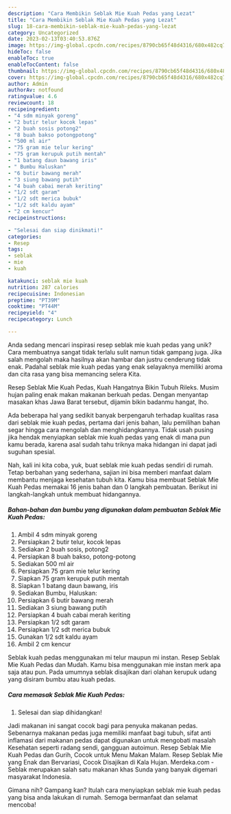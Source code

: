 ```yaml
---
description: "Cara Membikin Seblak Mie Kuah Pedas yang Lezat"
title: "Cara Membikin Seblak Mie Kuah Pedas yang Lezat"
slug: 18-cara-membikin-seblak-mie-kuah-pedas-yang-lezat
category: Uncategorized
date: 2023-02-13T03:40:53.876Z
image: https://img-global.cpcdn.com/recipes/8790cb65f48d4316/680x482cq70/seblak-mie-kuah-pedas-foto-resep-utama.jpg
hideToc: false
enableToc: true
enableTocContent: false
thumbnail: https://img-global.cpcdn.com/recipes/8790cb65f48d4316/680x482cq70/seblak-mie-kuah-pedas-foto-resep-utama.jpg
cover: https://img-global.cpcdn.com/recipes/8790cb65f48d4316/680x482cq70/seblak-mie-kuah-pedas-foto-resep-utama.jpg
author: Admin
authorAv: notfound
ratingvalue: 4.6
reviewcount: 18
recipeingredient:
- "4 sdm minyak goreng"
- "2 butir telur kocok lepas"
- "2 buah sosis potong2"
- "8 buah bakso potongpotong"
- "500 ml air"
- "75 gram mie telur kering"
- "75 gram kerupuk putih mentah"
- "1 batang daun bawang iris"
- " Bumbu Haluskan"
- "6 butir bawang merah"
- "3 siung bawang putih"
- "4 buah cabai merah keriting"
- "1/2 sdt garam"
- "1/2 sdt merica bubuk"
- "1/2 sdt kaldu ayam"
- "2 cm kencur"
recipeinstructions:

- "Selesai dan siap dinikmati!"
categories:
- Resep
tags:
- seblak
- mie
- kuah

katakunci: seblak mie kuah 
nutrition: 287 calories
recipecuisine: Indonesian
preptime: "PT39M"
cooktime: "PT44M"
recipeyield: "4"
recipecategory: Lunch

---
```





Anda sedang mencari inspirasi resep seblak mie kuah pedas yang unik? Cara membuatnya sangat tidak terlalu sulit namun tidak gampang juga. Jika salah mengolah maka hasilnya akan hambar dan justru cenderung tidak enak. Padahal seblak mie kuah pedas yang enak selayaknya memiliki aroma dan cita rasa yang bisa memancing selera Kita.





Resep Seblak Mie Kuah Pedas, Kuah Hangatnya Bikin Tubuh Rileks. Musim hujan paling enak makan makanan berkuah pedas. Dengan menyantap masakan khas Jawa Barat tersebut, dijamin bikin badanmu hangat, lho.

Ada beberapa hal yang sedikit banyak berpengaruh terhadap kualitas rasa dari seblak mie kuah pedas, pertama dari jenis bahan, lalu pemilihan bahan segar hingga cara mengolah dan menghidangkannya. Tidak usah pusing jika hendak menyiapkan seblak mie kuah pedas yang enak di mana pun kamu berada, karena asal sudah tahu triknya maka hidangan ini dapat jadi suguhan spesial.






Nah, kali ini kita coba, yuk, buat seblak mie kuah pedas sendiri di rumah. Tetap berbahan yang sederhana, sajian ini bisa memberi manfaat dalam membantu menjaga kesehatan tubuh kita. Kamu bisa membuat Seblak Mie Kuah Pedas memakai 16 jenis bahan dan 0 langkah pembuatan. Berikut ini langkah-langkah untuk membuat hidangannya.

<!--inarticleads1-->

##### Bahan-bahan dan bumbu yang digunakan dalam pembuatan Seblak Mie Kuah Pedas:

1. Ambil 4 sdm minyak goreng
1. Persiapkan 2 butir telur, kocok lepas
1. Sediakan 2 buah sosis, potong2
1. Persiapkan 8 buah bakso, potong-potong
1. Sediakan 500 ml air
1. Persiapkan 75 gram mie telur kering
1. Siapkan 75 gram kerupuk putih mentah
1. Siapkan 1 batang daun bawang, iris
1. Sediakan  Bumbu, Haluskan:
1. Persiapkan 6 butir bawang merah
1. Sediakan 3 siung bawang putih
1. Persiapkan 4 buah cabai merah keriting
1. Persiapkan 1/2 sdt garam
1. Persiapkan 1/2 sdt merica bubuk
1. Gunakan 1/2 sdt kaldu ayam
1. Ambil 2 cm kencur


Seblak kuah pedas menggunakan mi telur maupun mi instan. Resep Seblak Mie Kuah Pedas dan Mudah. Kamu bisa menggunakan mie instan merk apa saja atau pun. Pada umumnya seblak disajikan dari olahan kerupuk udang yang disiram bumbu atau kuah pedas. 

<!--inarticleads2-->

##### Cara memasak Seblak Mie Kuah Pedas:


1. Selesai dan siap dihidangkan!

Jadi makanan ini sangat cocok bagi para penyuka makanan pedas. Sebenarnya makanan pedas juga memiliki manfaat bagi tubuh, sifat anti inflamasi dari makanan pedas dapat digunakan untuk mengobati masalah Kesehatan seperti radang sendi, gangguan autoimun. Resep Seblak Mie Kuah Pedas dan Gurih, Cocok untuk Menu Makan Malam. Resep Seblak Mie yang Enak dan Bervariasi, Cocok Disajikan di Kala Hujan. Merdeka.com - Seblak merupakan salah satu makanan khas Sunda yang banyak digemari masyarakat Indonesia. 

Gimana nih? Gampang kan? Itulah cara menyiapkan seblak mie kuah pedas yang bisa anda lakukan di rumah. Semoga bermanfaat dan selamat mencoba!
